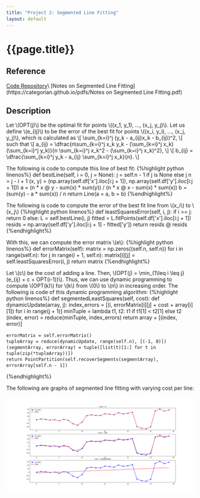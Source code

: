 ```yaml
---
title: "Project 2: Segmented Line Fitting"
layout: default
---
```

<h1>{{page.title}}</h1>

<h2>Reference</h2>
<a href = "https://github.com/CategorIAN/CSCI_532_HW2">Code Repository</a>\
[Notes on Segmented Line Fitting](https://categorian.github.io/pdfs/Notes on Segmented Line Fitting.pdf)

<h2>Description</h2>
<p>
Let \(OPT(j)\) be the optimal fit for points \((x_1, y_1), ..., (x_j, y_j)\). Let us define \(e_{ij}\) to be the error of the best fit for points \((x_i, y_i), ..., (x_j, y_j)\), which is calculated as 
\[
\sum_{k=i}^j (y_k - a_{ij}x_k - b_{ij})^2,
\]
such that 
\[
a_{ij} = \dfrac{n\sum_{k=i}^j x_k y_k - (\sum_{k=i}^j x_k) (\sum_{k=i}^j y_k)}{n \sum_{k=i}^j x_k^2 - (\sum_{k=i}^j x_k)^2},
\]
\[
b_{ij} = \dfrac{\sum_{k=i}^j y_k - a_{ij} \sum_{k=i}^j x_k}{n}.
\]
</p>
<p>
The following is code to compute this line of best fit:
{%highlight python linenos%}
def bestLine(self, i = 0, j = None):
    j = self.n - 1 if j is None else j
    n = j - i + 1
    (x, y) = (np.array(self.df['x'].iloc[i:j + 1]), np.array(self.df['y'].iloc[i:j + 1]))
    a = (n * x @ y - sum(x) * sum(y)) / (n * x @ x - sum(x) * sum(x))
    b = (sum(y) - a * sum(x)) / n
    return Line(a = a, b = b)
{%endhighlight%}
</p>
<p>
The following is code to compute the error of the best fit line from \(x_i\) to \(x_j\)
{%highlight python linenos%}
def leastSquaresError(self, i, j):
    if i >= j:
        return 0
    else:
        L = self.bestLine(i, j)
        fitted = L.fitPoints(self.df['x'].iloc[i:j + 1])
        resids = np.array(self.df['y'].iloc[i:j + 1] - fitted['y'])
        return resids @ resids
{%endhighlight%}
</p>
<p>
With this, we can compute the error matrix \(e\):
{%highlight python linenos%}
def errorMatrix(self):
    matrix = np.zeros((self.n, self.n))
    for i in range(self.n):
        for j in range(i + 1, self.n):
            matrix[i][j] = self.leastSquaresError(i, j)
    return matrix
{%endhighlight%}
<p>
Let \(c\) be the cost of adding a line. Then, \(OPT(j) = \min_{1\leq i \leq j}(e_{ij} + c + OPT(i-1))\). Thus, we can use dynamic programming to compute \(OPT(k)\) for \(k\) from \(0\) to \(n\) in increasing order. The following is code of this dynamic programming algorithm:
{%highlight python linenos%}
def segmentedLeastSquares(self, cost):
    def dynamicUpdate(array, j):
        index_errors = [(i, errorMatrix[i][j] + cost + array[i][1]) for i in range(j + 1)]
        minTuple = lambda t1, t2: t1 if t1[1] < t2[1] else t2
        (index, error) = reduce(minTuple, index_errors)
        return array + [(index, error)]

    errorMatrix = self.errorMatrix()
    tupleArray = reduce(dynamicUpdate, range(self.n), [(-1, 0)])
    (segmentArray, errorArray) = tuple([list(t)[1:] for t in tuple(zip(*tupleArray))])
    return PointPartition(self.recoverSegments(segmentArray), errorArray[self.n - 1])
{%endhighlight%}
</p>
<p>
The following are graphs of segmented line fitting with varying cost per line:</p>
<img src="/images/segmented_line_fitting.png" width = "1000" alt="">
